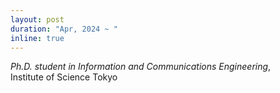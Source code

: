 ```yaml
---
layout: post
duration: "Apr, 2024 ~ "
inline: true
---
```


*Ph.D. student in Information and Communications Engineering*,
<br>Institute of Science Tokyo
